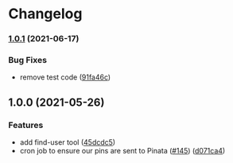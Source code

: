 # Changelog

### [1.0.1](https://www.github.com/nftstorage/nft.storage/compare/migrations-v1.0.0...migrations-v1.0.1) (2021-06-17)


### Bug Fixes

* remove test code ([91fa46c](https://www.github.com/nftstorage/nft.storage/commit/91fa46c761a8677924bf7e238d3534624c37bcc7))

## 1.0.0 (2021-05-26)


### Features

* add find-user tool ([45dcdc5](https://www.github.com/nftstorage/nft.storage/commit/45dcdc55b552d1b6ba8f3ba1db9f6a263fcf7e2f))
* cron job to ensure our pins are sent to Pinata ([#145](https://www.github.com/nftstorage/nft.storage/issues/145)) ([d071ca4](https://www.github.com/nftstorage/nft.storage/commit/d071ca4bb0921f9a663f8024a0e0e8a0fc7de0dd))
